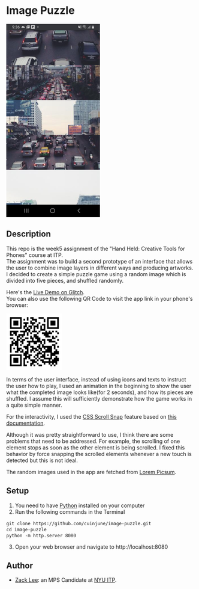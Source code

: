 # Image Puzzle
<img src="screenshot.jpeg" width="250"/>

## Description

This repo is the week5 assignment of the "Hand Held: Creative Tools for Phones" course at ITP.  
The assignment was to build a second prototype of an interface that allows the user to combine image layers in different ways and producing artworks.  
I decided to create a simple puzzle game using a random image which is divided into five pieces, and shuffled randomly.

Here's the [Live Demo on Glitch](https://cuinjune-image-puzzle.glitch.me/).  
You can also use the following QR Code to visit the app link in your phone's browser:

<img src="qrcode.png" width="150"/>

In terms of the user interface, instead of using icons and texts to instruct the user how to play, I used an animation in the beginning to show the user what the completed image looks like(for 2 seconds), and how its pieces are shuffled. I assume this will sufficiently demonstrate how the game works in a quite simple manner.

For the interactivity, I used the [CSS Scroll Snap](https://drafts.csswg.org/css-scroll-snap/) feature based on [this documentation](https://developers.google.com/web/updates/2018/07/css-scroll-snap).

Although it was pretty straightforward to use, I think there are some problems that need to be addressed. For example, the scrolling of one element stops as soon as the other element is being scrolled. I fixed this behavior by force snapping the scrolled elements whenever a new touch is detected but this is not ideal.

The random images used in the app are fetched from [Lorem Picsum](https://picsum.photos/).

## Setup

1. You need to have [Python](https://realpython.com/installing-python/) installed on your computer
2. Run the following commands in the Terminal
```
git clone https://github.com/cuinjune/image-puzzle.git
cd image-puzzle
python -m http.server 8080
```
3. Open your web browser and navigate to http://localhost:8080

## Author
* [Zack Lee](https://www.cuinjune.com/about): an MPS Candidate at [NYU ITP](https://itp.nyu.edu).
